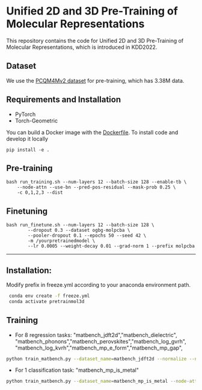 # Unified 2D and 3D Pre-Training of Molecular Representations
This repository contains the code for Unified 2D and 3D Pre-Training of Molecular Representations, which is introduced in KDD2022.

## Dataset
We use the [PCQM4Mv2 dataset](https://ogb.stanford.edu/docs/lsc/pcqm4mv2/) for pre-training, which has 3.38M data.

## Requirements and Installation
* PyTorch
* Torch-Geometric

You can build a Docker image with the [Dockerfile](Dockerfile).
To install code and develop it locally
```shell
pip install -e . 
```

## Pre-training
```shell
bash run_training.sh --num-layers 12 --batch-size 128 --enable-tb \
    --node-attn --use-bn --pred-pos-residual --mask-prob 0.25 \
    -c 0,1,2,3 --dist
```

## Finetuning
```shell
bash run_finetune.sh --num-layers 12 --batch-size 128 \
        --dropout 0.3 --dataset ogbg-molpcba \
        --pooler-dropout 0.1 --epochs 50 --seed 42 \
        -m /yourpretrainedmodel \
        --lr 0.0005 --weight-decay 0.01 --grad-norm 1 --prefix molpcba
```
***
## Installation:
Modify prefix in freeze.yml according to your anaconda environment path.
```bash
 conda env create -f freeze.yml
 conda activate pretrainmol3d
 ```

 ## Training
 * For 8 regression tasks: "matbench_jdft2d","matbench_dielectric", "matbench_phonons","matbench_perovskites","matbench_log_gvrh",
 "matbench_log_kvrh","matbench_mp_e_form","matbench_mp_gap",
 ```bash
python train_matbench.py --dataset_name=matbench_jdft2d --normalize --node-attn --use-bn
 ```
 * For 1 classification task: "matbench_mp_is_metal"
  ```bash
python train_matbench.py --dataset_name=matbench_mp_is_metal --node-attn --use-bn
 ```